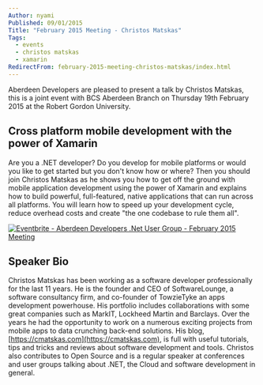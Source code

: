 ```yaml
---
Author: nyami
Published: 09/01/2015
Title: "February 2015 Meeting - Christos Matskas"
Tags:
  - events
  - christos matskas
  - xamarin
RedirectFrom: february-2015-meeting-christos-matskas/index.html
---
```


Aberdeen Developers are pleased to present a talk by Christos Matskas, this is a joint event with BCS Aberdeen Branch on Thursday 19th February 2015 at the Robert Gordon University.

## Cross platform mobile development with the power of Xamarin

Are you a .NET developer? Do you develop for mobile platforms or would you like to get started but you don't know how or where? Then you should join Christos Matskas as he shows you how to get off the ground with mobile application development using the power of Xamarin and explains how to build powerful, full-featured, native applications that can run across all platforms. You will learn how to speed up your development cycle, reduce overhead costs and create "the one codebase to rule them all".

[![Eventbrite - Aberdeen Developers .Net User Group - February 2015 Meeting](https://www.eventbrite.com/custombutton?eid=11987778769)](https://adnuguk-feb2015.eventbrite.com/?aff=blog)

## Speaker Bio

Christos Matskas has been working as a software developer professionally for the last 11 years. He is the founder and CEO of SoftwareLounge, a software consultancy firm, and co-founder of TowzieTyke an apps development powerhouse. His portfolio includes collaborations with some great companies such as MarkIT, Lockheed Martin and Barclays. Over the years he had the opportunity to work on a numerous exciting projects from mobile apps to data crunching back-end solutions. His blog, [https://cmatskas.com](https://cmatskas.com), is full with useful tutorials, tips and tricks and reviews about software development and tools. Christos also contributes to Open Source and is a regular speaker at conferences and user groups talking about .NET, the Cloud and software development in general.
